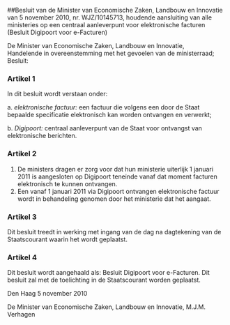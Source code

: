<meta http-equiv='Content-Type' content='text/html; charset=utf-8' />

##Besluit van de Minister van Economische Zaken, Landbouw en Innovatie van 5 november 2010, nr. WJZ/10145713, houdende aansluiting van alle ministeries op een centraal aanleverpunt voor elektronische facturen (Besluit Digipoort voor e-Facturen)

De Minister van Economische Zaken, Landbouw en Innovatie,  
Handelende in overeenstemming met het gevoelen van de ministerraad;
Besluit:    

### Artikel  1  

In dit besluit wordt verstaan onder: 

a.  *elektronische factuur:* een factuur die volgens een door de Staat bepaalde specificatie elektronisch kan worden ontvangen en verwerkt;  

b.  *Digipoort:* centraal aanleverpunt van de Staat voor ontvangst van elektronische berichten.   

### Artikel  2  

1.  De ministers dragen er zorg voor dat hun ministerie uiterlijk 1 januari 2011 is aangesloten op Digipoort teneinde vanaf dat moment facturen elektronisch te kunnen ontvangen.   
2.  Een vanaf 1 januari 2011 via Digipoort ontvangen elektronische factuur wordt in behandeling genomen door het ministerie dat het aangaat.  

### Artikel  3  

Dit besluit treedt in werking met ingang van de dag na dagtekening van de Staatscourant waarin het wordt geplaatst. 

### Artikel  4  

Dit besluit wordt aangehaald als: Besluit Digipoort voor e-Facturen. 
Dit besluit zal met de toelichting in de Staatscourant worden geplaatst.   

Den Haag 
5 november 2010   

De 
Minister van Economische Zaken, Landbouw en Innovatie, 
M.J.M. Verhagen     
